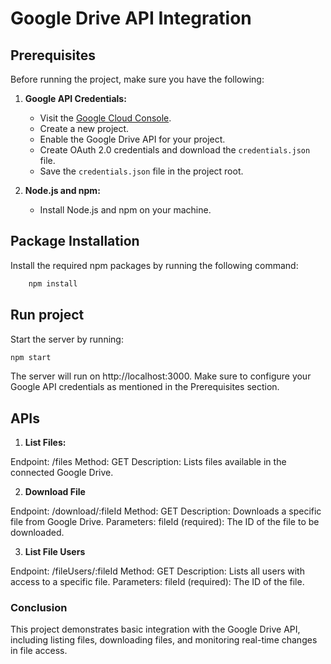 # Google Drive API Integration

## Prerequisites
Before running the project, make sure you have the following:

1. **Google API Credentials:**
   - Visit the [Google Cloud Console](https://console.cloud.google.com/).
   - Create a new project.
   - Enable the Google Drive API for your project.
   - Create OAuth 2.0 credentials and download the `credentials.json` file.
   - Save the `credentials.json` file in the project root.

2. **Node.js and npm:**
   - Install Node.js and npm on your machine.

## Package Installation
Install the required npm packages by running the following command:
```bash
    npm install
```

## Run project
Start the server by running:

```bash
npm start
```

The server will run on http://localhost:3000. Make sure to configure your Google API credentials as mentioned in the Prerequisites section.

## APIs
1. **List Files:**

Endpoint: /files
Method: GET
Description: Lists files available in the connected Google Drive.


2. **Download File**

Endpoint: /download/:fileId
Method: GET
Description: Downloads a specific file from Google Drive.
Parameters:
fileId (required): The ID of the file to be downloaded.



3. **List File Users**

Endpoint: /fileUsers/:fileId
Method: GET
Description: Lists all users with access to a specific file.
Parameters:
fileId (required): The ID of the file.


### Conclusion
This project demonstrates basic integration with the Google Drive API, including listing files, downloading files, and monitoring real-time changes in file access.
